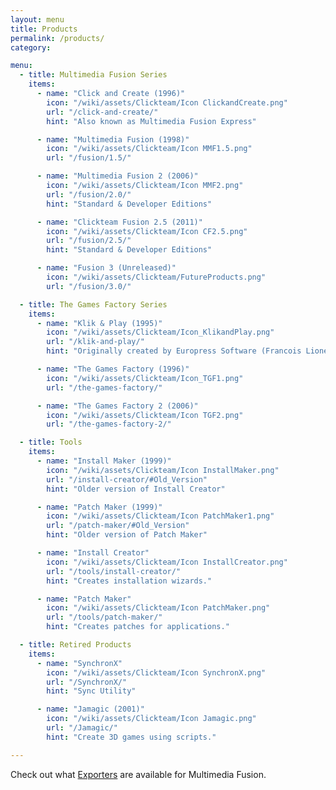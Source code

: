 ```yaml
---
layout: menu
title: Products
permalink: /products/
category:

menu:
  - title: Multimedia Fusion Series
    items:
      - name: "Click and Create (1996)"
        icon: "/wiki/assets/Clickteam/Icon ClickandCreate.png"
        url: "/click-and-create/"
        hint: "Also known as Multimedia Fusion Express"

      - name: "Multimedia Fusion (1998)"
        icon: "/wiki/assets/Clickteam/Icon MMF1.5.png"
        url: "/fusion/1.5/"

      - name: "Multimedia Fusion 2 (2006)"
        icon: "/wiki/assets/Clickteam/Icon MMF2.png"
        url: "/fusion/2.0/"
        hint: "Standard & Developer Editions"

      - name: "Clickteam Fusion 2.5 (2011)"
        icon: "/wiki/assets/Clickteam/Icon CF2.5.png"
        url: "/fusion/2.5/"
        hint: "Standard & Developer Editions"

      - name: "Fusion 3 (Unreleased)"
        icon: "/wiki/assets/Clickteam/FutureProducts.png"
        url: "/fusion/3.0/"

  - title: The Games Factory Series
    items:
      - name: "Klik & Play (1995)"
        icon: "/wiki/assets/Clickteam/Icon_KlikandPlay.png"
        url: "/klik-and-play/"
        hint: "Originally created by Europress Software (Francois Lionet/Yves Lamarouex)"

      - name: "The Games Factory (1996)"
        icon: "/wiki/assets/Clickteam/Icon_TGF1.png"
        url: "/the-games-factory/"

      - name: "The Games Factory 2 (2006)"
        icon: "/wiki/assets/Clickteam/Icon TGF2.png"
        url: "/the-games-factory-2/"

  - title: Tools
    items:
      - name: "Install Maker (1999)"
        icon: "/wiki/assets/Clickteam/Icon InstallMaker.png"
        url: "/install-creator/#Old_Version"
        hint: "Older version of Install Creator"

      - name: "Patch Maker (1999)"
        icon: "/wiki/assets/Clickteam/Icon PatchMaker1.png"
        url: "/patch-maker/#Old_Version"
        hint: "Older version of Patch Maker"

      - name: "Install Creator"
        icon: "/wiki/assets/Clickteam/Icon InstallCreator.png"
        url: "/tools/install-creator/"
        hint: "Creates installation wizards."

      - name: "Patch Maker"
        icon: "/wiki/assets/Clickteam/Icon PatchMaker.png"
        url: "/tools/patch-maker/"
        hint: "Creates patches for applications."

  - title: Retired Products
    items:
      - name: "SynchronX"
        icon: "/wiki/assets/Clickteam/Icon SynchronX.png"
        url: "/SynchronX/"
        hint: "Sync Utility"

      - name: "Jamagic (2001)"
        icon: "/wiki/assets/Clickteam/Icon Jamagic.png"
        url: "/Jamagic/"
        hint: "Create 3D games using scripts."

---
```


Check out what [Exporters](/exporters/) are available for Multimedia Fusion.
